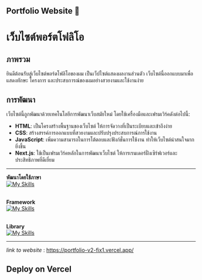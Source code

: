 ## Portfolio Website 📰
# เว็บไซต์พอร์ตโฟลิโอ

## ภาพรวม

ยินดีต้อนรับสู่เว็บไซต์พอร์ตโฟลิโอของผม เป็นเว็ปไซต์แสดงผลงานส่วนตัว เว็บไซต์นี้ออกแบบมาเพื่อแสดงทักษะ โครงการ และประสบการณ์ของผมอย่างสวยงามและใช้งานง่าย

## การพัฒนา

เว็บไซต์นี้ถูกพัฒนาด้วยเทคโนโลยีการพัฒนาเว็บสมัยใหม่ โดยใช้เครื่องมือและเฟรมเวิร์คดังต่อไปนี้:

- **HTML**: เป็นโครงสร้างพื้นฐานของเว็บไซต์ ให้การจัดวางที่เป็นระเบียบและเข้าถึงง่าย
- **CSS**: สร้างสรรค์การออกแบบที่สวยงามและปรับปรุงประสบการณ์การใช้งาน
- **JavaScript**: เพิ่มความสามารถในการโต้ตอบและฟังก์ชั่นการใช้งาน ทำให้เว็บไซต์น่าสนใจมากยิ่งขึ้น
- **Next.js**: ใช้เป็นเฟรมเวิร์คหลักในการพัฒนาเว็บไซต์ ให้การเรนเดอร์ฝั่งเซิร์ฟเวอร์และประสิทธิภาพที่ดีเยี่ยม
<hr>

**พัฒนาโดยใช้ภาษา**
<br />
[![My Skills](https://skillicons.dev/icons?i=html,css,js)](https://skillicons.dev)
<br />
<br />

**Framework**
<br />
[![My Skills](https://skillicons.dev/icons?i=nextjs,tailwind)](https://skillicons.dev)
<br />
<br />

**Library**
<br />
[![My Skills](https://skillicons.dev/icons?i=react)](https://skillicons.dev)
<hr>

*link to website* : https://portfolio-v2-fix1.vercel.app/


## Deploy on Vercel

